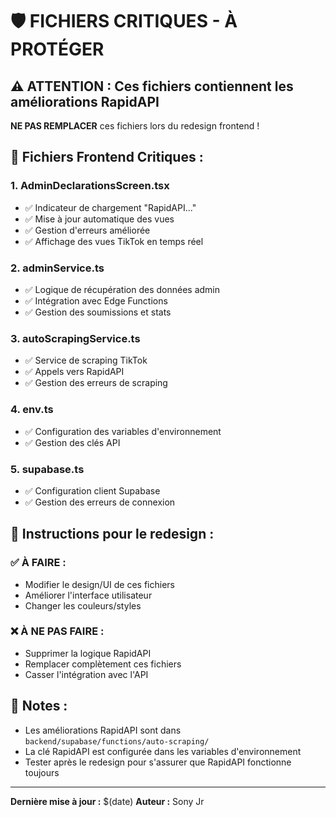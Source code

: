 # 🛡️ FICHIERS CRITIQUES - À PROTÉGER

## ⚠️ ATTENTION : Ces fichiers contiennent les améliorations RapidAPI
**NE PAS REMPLACER** ces fichiers lors du redesign frontend !

## 📁 Fichiers Frontend Critiques :

### 1. **AdminDeclarationsScreen.tsx**
- ✅ Indicateur de chargement "RapidAPI..."
- ✅ Mise à jour automatique des vues
- ✅ Gestion d'erreurs améliorée
- ✅ Affichage des vues TikTok en temps réel

### 2. **adminService.ts**
- ✅ Logique de récupération des données admin
- ✅ Intégration avec Edge Functions
- ✅ Gestion des soumissions et stats

### 3. **autoScrapingService.ts**
- ✅ Service de scraping TikTok
- ✅ Appels vers RapidAPI
- ✅ Gestion des erreurs de scraping

### 4. **env.ts**
- ✅ Configuration des variables d'environnement
- ✅ Gestion des clés API

### 5. **supabase.ts**
- ✅ Configuration client Supabase
- ✅ Gestion des erreurs de connexion

## 🔄 Instructions pour le redesign :

### ✅ À FAIRE :
- Modifier le design/UI de ces fichiers
- Améliorer l'interface utilisateur
- Changer les couleurs/styles

### ❌ À NE PAS FAIRE :
- Supprimer la logique RapidAPI
- Remplacer complètement ces fichiers
- Casser l'intégration avec l'API

## 📝 Notes :
- Les améliorations RapidAPI sont dans `backend/supabase/functions/auto-scraping/`
- La clé RapidAPI est configurée dans les variables d'environnement
- Tester après le redesign pour s'assurer que RapidAPI fonctionne toujours

---
**Dernière mise à jour :** $(date)
**Auteur :** Sony Jr 